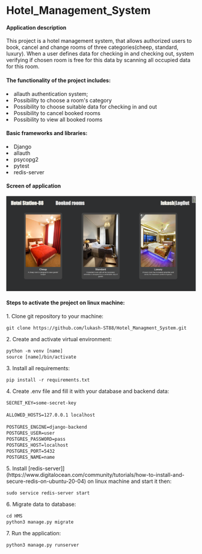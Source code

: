 
<h1> Hotel_Management_System </h1>

<h4> Application description</h4>
This project is a hotel management system, 
that allows authorized users to book, cancel and change rooms of three categories(cheep, standard, luxury). 
When a user defines data for checking in and checking out, system verifying if chosen room is free for this 
data by scanning all occupied data for this room.

<ui><h4>The functionality of the project includes:</h4></ui>
<li>allauth authentication system;</li>
<li>Possibility to choose a room's category</li>
<li>Possibility to choose suitable data for checking in and out</li>
<li>Possibility to cancel booked rooms </li>
<li>Possibility to view all booked rooms </li>

<ui><h4>Basic frameworks and libraries:</h4></ui>
<li>Django</li>
<li>allauth</li>
<li>psycopg2</li>
<li>pytest</li>
<li>redis-server

<h4>Screen of application</h4>

![Screenshot_of_app.png](Screenshot_of_app.png)


<h4>Steps to activate the project on linux machine:</h4>

<p>1. Clone git repository to your machine:</p>

```
git clone https://github.com/lukash-ST88/Hotel_Managment_System.git
```
<p>2. Create and activate virtual environment:</p>

```
python -m venv [name]
source [name]/bin/activate
```

<p>3. Install all requirements:</p>

```
pip install -r requirements.txt 
```

<p>4. Create .env file and fill it with your database and backend data:</p>

```
SECRET_KEY=some-secret-key

ALLOWED_HOSTS=127.0.0.1 localhost

POSTGRES_ENGINE=django-backend
POSTGRES_USER=user
POSTGRES_PASSWORD=pass
POSTGRES_HOST=localhost
POSTGRES_PORT=5432
POSTGRES_NAME=name
```


<p>5. Install [redis-server]](https://www.digitalocean.com/community/tutorials/how-to-install-and-secure-redis-on-ubuntu-20-04) on linux machine and start it then:</p>

```
sudo service redis-server start
```

<p> 6. Migrate data to database:</p>

```
cd HMS
python3 manage.py migrate
```
<p>7. Run the application:</p>

```
python3 manage.py runserver
```